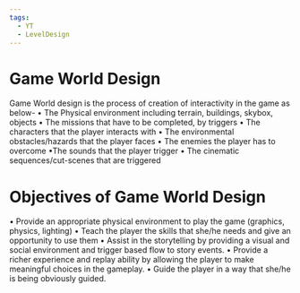 ```yaml
---
tags:
  - YT
  - LevelDesign
---
```

# Game World Design
Game World design is the process of creation of interactivity in the game as below-
• The Physical environment including terrain, buildings, skybox, objects 
• The missions that have to be completed, by triggers 
• The characters that the player interacts with 
• The environmental obstacles/hazards that the player faces 
• The enemies the player has to overcome
•The sounds that the player trigger 
• The cinematic sequences/cut-scenes that are triggered

# Objectives of Game World Design 
• Provide an appropriate physical environment to play the game (graphics, physics, lighting) 
• Teach the player the skills that she/he needs and give an opportunity to use them 
• Assist in the storytelling by providing a visual and social environment and trigger based flow to story events.
• Provide a richer experience and replay ability by allowing the player to make meaningful choices in the gameplay.
• Guide the player in a way that she/he is being obviously guided.